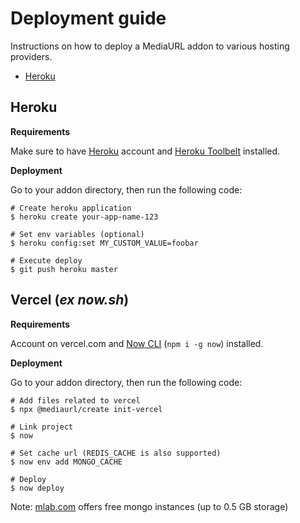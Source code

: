 # Deployment guide

Instructions on how to deploy a MediaURL addon to various hosting providers.

- [Heroku](#Heroku)

## Heroku

**Requirements**

Make sure to have [Heroku](https://www.heroku.com/) account and [Heroku Toolbelt](https://devcenter.heroku.com/articles/heroku-cli) installed.

**Deployment**

Go to your addon directory, then run the following code:

```shell
# Create heroku application
$ heroku create your-app-name-123

# Set env variables (optional)
$ heroku config:set MY_CUSTOM_VALUE=foobar

# Execute deploy
$ git push heroku master
```

## Vercel (_ex now.sh_)

**Requirements**

Account on vercel.com and [Now CLI](https://www.npmjs.com/package/now) (`npm i -g now`) installed.

**Deployment**

Go to your addon directory, then run the following code:

```shell
# Add files related to vercel
$ npx @mediaurl/create init-vercel

# Link project
$ now

# Set cache url (REDIS_CACHE is also supported)
$ now env add MONGO_CACHE

# Deploy
$ now deploy
```

Note: [mlab.com](https://mlab.com/) offers free mongo instances (up to 0.5 GB storage)

